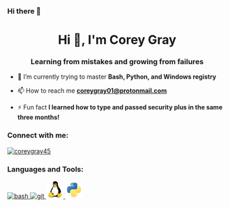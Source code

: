 ### Hi there 👋
<h1 align="center">Hi 👋, I'm Corey Gray</h1>
<h3 align="center">Learning from mistakes and growing from failures</h3>

- 🌱 I’m currently trying to master **Bash, Python, and Windows registry**

- 📫 How to reach me **coreygray01@protonmail.com**

- ⚡ Fun fact **I learned how to type and passed security plus in the same three months!**

<h3 align="left">Connect with me:</h3>
<p align="left">
<a href="https://linkedin.com/in/coreygray45" target="blank"><img align="center" src="https://raw.githubusercontent.com/rahuldkjain/github-profile-readme-generator/master/src/images/icons/Social/linked-in-alt.svg" alt="coreygray45" height="30" width="40" /></a>
</p>

<h3 align="left">Languages and Tools:</h3>
<p align="left"> <a href="https://www.gnu.org/software/bash/" target="_blank" rel="noreferrer"> <img src="https://www.vectorlogo.zone/logos/gnu_bash/gnu_bash-icon.svg" alt="bash" width="40" height="40"/> </a> <a href="https://git-scm.com/" target="_blank" rel="noreferrer"> <img src="https://www.vectorlogo.zone/logos/git-scm/git-scm-icon.svg" alt="git" width="40" height="40"/> </a> <a href="https://www.linux.org/" target="_blank" rel="noreferrer"> <img src="https://raw.githubusercontent.com/devicons/devicon/master/icons/linux/linux-original.svg" alt="linux" width="40" height="40"/> </a> <a href="https://www.python.org" target="_blank" rel="noreferrer"> <img src="https://raw.githubusercontent.com/devicons/devicon/master/icons/python/python-original.svg" alt="python" width="40" height="40"/> </a> </p>
